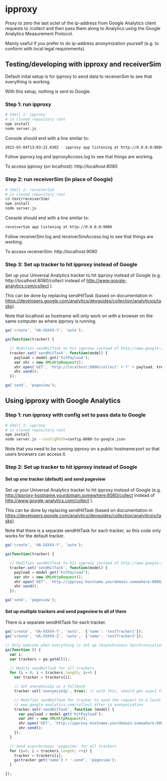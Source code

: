 # ipproxy
Proxy to zero the last octet of the ip-address from Google Analytics client requests to /collect and then 
pass them along to Analytics using the Google Analytics Measurement Protocol.

Mainly useful if you prefer to do ip-address anonymization yourself (e.g. to conform with local legal 
requirements).

## Testing/developing with ipproxy and receiverSim 

Default inital setup is for ipproxy to send data to receiverSim to see that everything is working.

With this setup, nothing is sent to Google.

### Step 1: run ipproxy

```bash
# Shell 1: ipproxy
# in cloned repository root
npm install
node server.js 
```

Console should end with a line similar to:

```bash
2015-03-04T13:03:22.630Z - ipproxy app listening at http://0.0.0.0:8080
```

Follow ipproxy.log and ipproxyAccess.log to see that things are working.

To access ipproxy (on localhost):
http://localhost:8080

### Step 2: run receiverSim (in place of Google)

```bash
# Shell 2: receiverSim
# in cloned repository root
cd test/receiverSim/
npm install
node server.js 
```

Console should end with a line similar to:

```bash
receiverSim app listening at http://0.0.0.0:9080
```

Follow receiverSim.log and receiverSimAccess.log to see that things are working.

To access receiverSim:
http://localhost:9080

### Step 3: Set up tracker to hit ipproxy instead of Google

Set up your Universal Analytics tracker to hit ipproxy instead of Google (e.g. http://localhost:8080/collect 
instead of http://www.google-analytics.com/collect ).

This can be done by replacing sendHitTask (based on documentation in 
https://developers.google.com/analytics/devguides/collection/analyticsjs/tasks).

Note that localhost as hostname will only work on with a browser on the same computer as where ipproxy 
is running.

```javascript
ga('create', 'UA-XXXXX-Y', 'auto');

ga(function(tracker) {

  // Modifies sendHitTask to hit ipproxy instead of http://www.google-analytics.com directly
  tracker.set('sendHitTask', function(model) {
    payload = model.get('hitPayload');
    var xhr = new XMLHttpRequest();
    xhr.open('GET', 'http://localhost:8080/collect' +'?' + payload, true);
    xhr.send();
  });

ga('send', 'pageview');
```

## Using ipproxy with Google Analytics

### Step 1: run ipproxy with config set to pass data to Google

```bash
# Shell 1: ipproxy
# in cloned repository root
npm install
node server.js --configPath=config-8080-to-google.json
```

Note that you need to be running ipproxy on a public hostname:port so that users browsers can access it.

### Step 2: Set up tracker to hit ipproxy instead of Google

#### Set up one tracker (default) and send pageview

Set up your Universal Analytics tracker to hit ipproxy instead of Google 
(e.g. http://ipproxy-hostname.yourdomain.somewhere:8080/collect instead of
 http://www.google-analytics.com/collect ).

This can be done by replacing sendHitTask (based on documentation in 
https://developers.google.com/analytics/devguides/collection/analyticsjs/tasks).

Note that there is a separate sendHitTask for each tracker, so this code only works for the default tracker. 

```javascript
ga('create', 'UA-XXXXX-Y', 'auto');

ga(function(tracker) {

  // Modifies sendHitTask to hit ipproxy instead of http://www.google-analytics.com directly
  tracker.set('sendHitTask', function(model) {
    payload = model.get('hitPayload');
    var xhr = new XMLHttpRequest();
    xhr.open('GET', 'http://ipproxy-hostname.yourdomain.somewhere:8080/collect' +'?' + payload, true);
    xhr.send();
  });

ga('send', 'pageview');
```
#### Set up multiple trackers and send pageview to all of them

There is a separate sendHitTask for each tracker.

```javascript
ga('create', 'UA-XXXXX-Y', 'auto',  {'name': 'testTracker1'});
ga('create', 'UA-XXXXX-Z', 'auto',  {'name': 'testTracker2'});

// Only execute when everything is set up (Asynchronous Synchronization)
ga(function () {
  var i;
  var trackers = ga.getAll();

  // Modify sendHitTask for all trackers
  for (i = 0; i < trackers.length; i++) {
    var tracker = trackers[i];

    // Set anonymizeIp as a fallback
    tracker.set('anonymizeIp', true); // with this, should get aip=1 for hits

    // Modifies sendHitTask for tracker to send the request to a local ipproxy server, which passes it on to
    // www.google-analytics.com/collect after ip anonymization
    tracker.set('sendHitTask', function (model) {
      var payload = model.get('hitPayload');
      var xhr = new XMLHttpRequest();
      xhr.open('GET', 'http://ipproxy-hostname.yourdomain.somewhere:8080/collect' + '?' + payload, true);
      xhr.send();
    });
  }

  // Send asynchronous 'pageview' for all trackers
  for (i=0; i < trackers.length; ++i) {
    tracker = trackers[i];
    ga(tracker.get('name') + '.send', 'pageview');
  }

});
```





